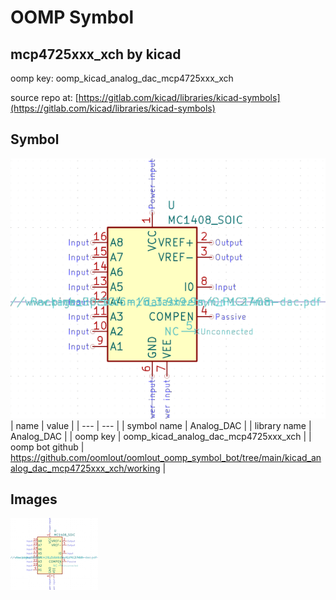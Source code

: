 # OOMP Symbol  
## mcp4725xxx_xch  by kicad  
  
oomp key: oomp_kicad_analog_dac_mcp4725xxx_xch  
  
source repo at: [https://gitlab.com/kicad/libraries/kicad-symbols](https://gitlab.com/kicad/libraries/kicad-symbols)  
## Symbol  
  
[![working.png](working_600.png)](working.png)  
| name | value | 
| --- | --- | 
| symbol name | Analog_DAC | 
| library name | Analog_DAC | 
| oomp key | oomp_kicad_analog_dac_mcp4725xxx_xch | 
| oomp bot github | https://github.com/oomlout/oomlout_oomp_symbol_bot/tree/main/kicad_analog_dac_mcp4725xxx_xch/working | 
## Images  
  
[![working.png](working_140.png)](working.png)  
